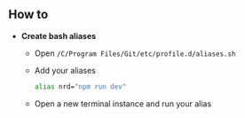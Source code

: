 ## How to

- **Create bash aliases**

  - Open `/C/Program Files/Git/etc/profile.d/aliases.sh`
  - Add your aliases

    ```bash
    alias nrd="npm run dev"
    ```

  - Open a new terminal instance and run your alias